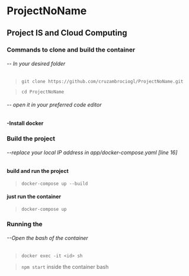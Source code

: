 # ProjectNoName
## Project IS and Cloud Computing

### Commands to clone and build the container
###### -- In your desired folder 
>`git clone https://github.com/cruzambrociogl/ProjectNoName.git`

>`cd ProjectNoName`

###### -- open it in your preferred code editor

#### -Install docker

### Build the project
###### --replace your local IP address in app/docker-compose.yaml [line 16]

#### build and run the project
>`docker-compose up --build`

#### just run the container
>`docker-compose up`

### Running the 
###### --Open the bash of the container
>`docker exec -it <id> sh`

>`npm start` inside the container bash